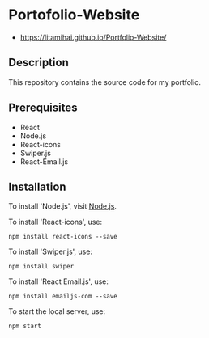 # Portofolio-Website
 - https://litamihai.github.io/Portfolio-Website/

## Description
This repository contains the source code for my portfolio.

## Prerequisites
  - React
  - Node.js
  - React-icons
  - Swiper.js
  - React-Email.js

## Installation
To install 'Node.js', visit [Node.js](https://nodejs.org/en/).

To install 'React-icons', use:
```
npm install react-icons --save
```

To install 'Swiper.js', use:
```
npm install swiper
```

To install 'React Email.js', use:
```
npm install emailjs-com --save
```

To start the local server, use:
```
npm start
```
